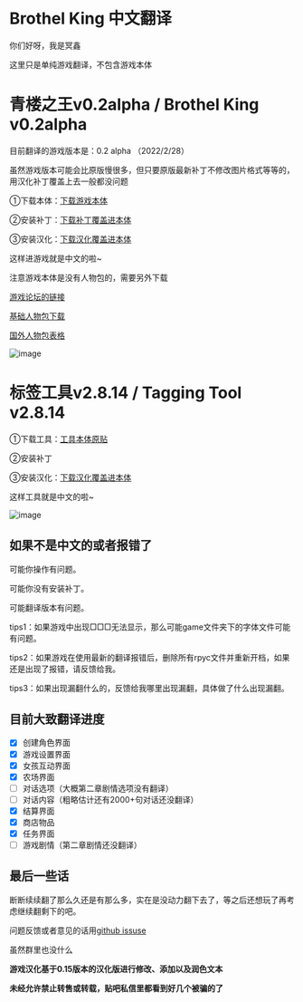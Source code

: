 # Brothel King 中文翻译

你们好呀，我是冥鑫

这里只是单纯游戏翻译，不包含游戏本体

# 青楼之王v0.2alpha / Brothel King v0.2alpha

目前翻译的游戏版本是：0.2 alpha （2022/2/28）

虽然游戏版本可能会比原版慢很多，但只要原版最新补丁不修改图片格式等等的，用汉化补丁覆盖上去一般都没问题

①下载本体：[下载游戏本体](https://www.mediafire.com/file/h81k39vblrz5co3/Brothel_King-0.2.zip/file)

②安装补丁：[下载补丁覆盖进本体](https://www.mediafire.com/file/nnxnr2pkopkzv2y/game+patch+0.2.zip/file)

③安装汉化：[下载汉化覆盖进本体](https://github.com/XyMinxin/Brothel-King-Chinese-Translate/releases/download/0.0.1/BK-v0.2alpha-Chinese.zip)

这样进游戏就是中文的啦~

注意游戏本体是没有人物包的，需要另外下载

[游戏论坛的链接](https://henthighschool.net/brothel-king/)

[基础人物包下载](https://www.mediafire.com/file/ms86oyaehplz6pn/basic-girl-pack-020.zip/file)

[国外人物包表格](https://docs.google.com/spreadsheets/d/1tGydEbO0FRsl9eF4SQOYN8r4UwjD1AhtY0DcKFFvuHg/edit#gid=538575808)

<img src="https://i.ibb.co/18qf1xt/image.png" alt="image" border="0">

# 标签工具v2.8.14 / Tagging Tool v2.8.14

①下载工具：[工具本体原贴](https://henthighschool.net/brothel-king/picturenamer/)

②安装补丁

③安装汉化：[下载汉化覆盖进本体](https://github.com/XyMinxin/Brothel-King-Chinese-Translate/releases/download/0.0.1/TaggingTool-v2.8.14-Chinese.zip)

这样工具就是中文的啦~

<img src="https://i.ibb.co/f1nrw0F/image.png" alt="image" border="0">

## 如果不是中文的或者报错了

可能你操作有问题。

可能你没有安装补丁。

可能翻译版本有问题。

tips1：如果游戏中出现□□□无法显示，那么可能game文件夹下的字体文件可能有问题。

tips2：如果游戏在使用最新的翻译报错后，删除所有rpyc文件并重新开档，如果还是出现了报错，请反馈给我。

tips3：如果出现漏翻什么的，反馈给我哪里出现漏翻，具体做了什么出现漏翻。

## 目前大致翻译进度

- [x] 创建角色界面
- [x] 游戏设置界面
- [x] 女孩互动界面
- [x] 农场界面
- [ ] 对话选项（大概第二章剧情选项没有翻译）
- [ ] 对话内容（粗略估计还有2000+句对话还没翻译）
- [x] 结算界面
- [x] 商店物品
- [x] 任务界面
- [ ] 游戏剧情（第二章剧情还没翻译）

## 最后一些话

断断续续翻了那么久还是有那么多，实在是没动力翻下去了，等之后还想玩了再考虑继续翻剩下的吧。

问题反馈或者意见的话用[github issuse](https://github.com/XyMinxin/Brothel-King-Chinese-Translate/issu)

虽然群里也没什么

**游戏汉化基于0.15版本的汉化版进行修改、添加以及润色文本**

**未经允许禁止转售或转载，贴吧私信里都看到好几个被骗的了**

